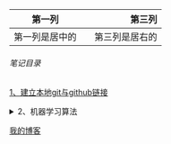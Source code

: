 |第一列| |第三列|
|:-:|:-|-:|
|第一列是居中的| |第三列是居右的|



###### 笔记目录

[1、建立本地git与github链接](./建立github本地关联链接/建立github本地关联链接.md)

<details>
 <summary>2、机器学习算法 </summary>
 <p> <a href=./tutorials/machine_learning/Logistic.md>逻辑回归算法</a> </p>
</details>








[我的博客](https://blog.csdn.net/u011878435/article/details/78628484)

